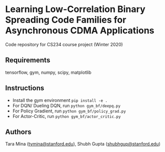 # Learning Low-Correlation Binary Spreading Code Families for Asynchronous CDMA Applications

Code repository for CS234 course project (Winter 2020)

## Requirements

tensorflow, gym, numpy, scipy, matplotlib

## Instructions

- Install the gym environment `pip install -e .`
- For DQN/ Dueling DQN, run `python gym_bf/deepq.py`
- For Policy Gradient, run `python gym_bf/policy_grad.py`
- For Actor-Critic, run `python gym_bf/actor_critic.py`

## Authors
Tara Mina (tymina@stanford.edu),
Shubh Gupta (shubhgup@stanford.edu)
